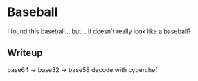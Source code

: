 # Baseball
I found this baseball... but... it doesn't really look like a baseball? 

## Writeup
base64 -> base32 -> base58 decode with cyberchef